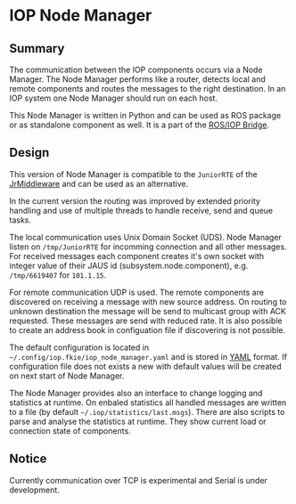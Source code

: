 IOP Node Manager
================

Summary
-------

The communication between the IOP components occurs via a Node Manager. The Node Manager performs like a router, detects local and remote components and routes the messages to the right destination. In an IOP system one Node Manager should run on each host.

This Node Manager is written in Python and can be used as ROS package or as standalone component as well. It is a part of the [ROS/IOP Bridge](ros_iop_bridge).

Design
------

This version of Node Manager is compatible to the `JuniorRTE` of the [JrMiddleware](jrmiddleware) and can be used as an alternative.

In the current version the routing was improved by extended priority handling and use of multiple threads to handle receive, send and queue tasks.

The local communication uses Unix Domain Socket (UDS). Node Manager listen on `/tmp/JuniorRTE` for incomming connection and all other messages. For received messages each component creates it's own socket with integer value of their JAUS id (subsystem.node.component), e.g. `/tmp/6619407` for `101.1.15`.

For remote communication UDP is used. The remote components are discovered on receiving a message with new source address. On routing to unknown destination the message will be send to multicast group with ACK requested. These messages are send with reduced rate. It is also possible to create an address book in configuation file if discovering is not possible.

The default configuration is located in `~/.config/iop.fkie/iop_node_manager.yaml` and is stored in [YAML](yaml) format. If configuration file does not exists a new with default values will be created on next start of Node Manager.

The Node Manager provides also an interface to change logging and statistics at runtime. On enbaled statistics all handled messages are written to a file (by default `~/.iop/statistics/last.msgs`). There are also scripts to parse and analyse the statistics at runtime. They show current load or connection state of components.

Notice
------

Currently communication over TCP is experimental and Serial is under development.


[jrmiddleware]: https://github.com/jaustoolset/jrmiddleware
[yaml]: https://yaml.org/
[ros_iop_bridge]: https://github.com/fkie/iop_core